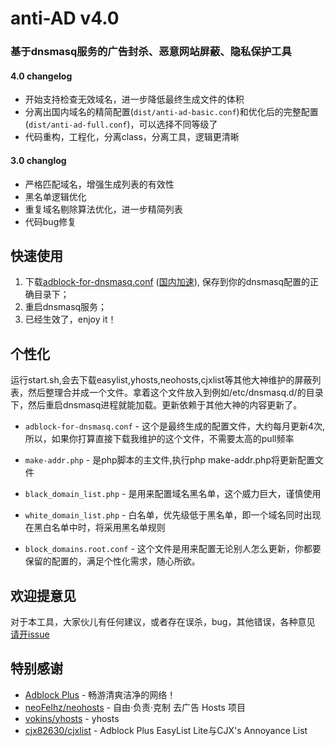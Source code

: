 # anti-AD v4.0

### 基于dnsmasq服务的广告封杀、恶意网站屏蔽、隐私保护工具

#### 4.0 changelog

- 开始支持检查无效域名，进一步降低最终生成文件的体积
- 分离出国内域名的精简配置(`dist/anti-ad-basic.conf`)和优化后的完整配置(`dist/anti-ad-full.conf`)，可以选择不同等级了
- 代码重构，工程化，分离class，分离工具，逻辑更清晰


#### 3.0 changlog

- 严格匹配域名，增强生成列表的有效性
- 黑名单逻辑优化
- 重复域名剔除算法优化，进一步精简列表
- 代码bug修复



## 快速使用

1. 下载[adblock-for-dnsmasq.conf](https://raw.githubusercontent.com/gentlyxu/anti-AD/master/adblock-for-dnsmasq.conf) ([国内加速](https://anti-ad.oss-cn-shanghai.aliyuncs.com/adblock-for-dnsmasq.conf)), 保存到你的dnsmasq配置的正确目录下；
2. 重启dnsmasq服务；
3. 已经生效了，enjoy it！

## 个性化


运行start.sh,会去下载easylist,yhosts,neohosts,cjxlist等其他大神维护的屏蔽列表，然后整理合并成一个文件。拿着这个文件放入到例如/etc/dnsmasq.d/的目录下，然后重启dnsmasq进程就能加载。更新依赖于其他大神的内容更新了。

* `adblock-for-dnsmasq.conf` - 这个是最终生成的配置文件，大约每月更新4次,所以，如果你打算直接下载我维护的这个文件，不需要太高的pull频率

* `make-addr.php` - 是php脚本的主文件,执行php make-addr.php将更新配置文件

* `black_domain_list.php` - 是用来配置域名黑名单，这个威力巨大，谨慎使用

* `white_domain_list.php` - 白名单，优先级低于黑名单，即一个域名同时出现在黑白名单中时，将采用黑名单规则

* `block_domains.root.conf` - 这个文件是用来配置无论别人怎么更新，你都要保留的配置的，满足个性化需求，随心所欲。

## 欢迎提意见

对于本工具，大家伙儿有任何建议，或者存在误杀，bug，其他错误，各种意见  [请开issue](https://github.com/gentlyxu/anti-AD/issues/new)


## 特别感谢

- [Adblock Plus](https://adblockplus.org/) - 畅游清爽洁净的网络！
- [neoFelhz/neohosts](https://github.com/neoFelhz/neohosts) - 自由·负责·克制 去广告 Hosts 项目
- [vokins/yhosts](https://github.com/vokins/yhosts) - yhosts
- [cjx82630/cjxlist](https://github.com/cjx82630/cjxlist) - Adblock Plus EasyList Lite与CJX's Annoyance List
